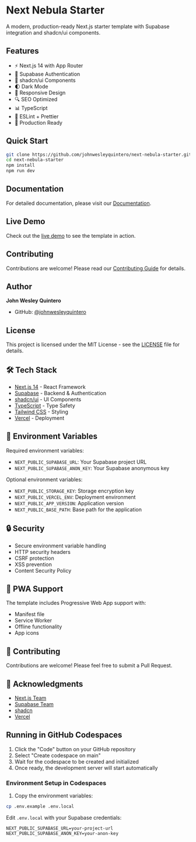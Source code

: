 # Next Nebula Starter

A modern, production-ready Next.js starter template with Supabase integration and shadcn/ui components.

## Features

- ⚡️ Next.js 14 with App Router
- 🔐 Supabase Authentication
- 🎨 shadcn/ui Components
- 🌓 Dark Mode
- 📱 Responsive Design
- 🔍 SEO Optimized
- 📊 TypeScript
- 🎯 ESLint + Prettier
- 🚀 Production Ready

## Quick Start

```bash
git clone https://github.com/johnwesleyquintero/next-nebula-starter.git
cd next-nebula-starter
npm install
npm run dev
```

## Documentation

For detailed documentation, please visit our [Documentation](https://next-nebula-starter.vercel.app/docs).

## Live Demo

Check out the [live demo](https://next-nebula-starter.vercel.app) to see the template in action.

## Contributing

Contributions are welcome! Please read our [Contributing Guide](./docs/contributing.md) for details.

## Author

**John Wesley Quintero**

- GitHub: [@johnwesleyquintero](https://github.com/johnwesleyquintero)

## License

This project is licensed under the MIT License - see the [LICENSE](LICENSE) file for details.

## 🛠️ Tech Stack

- [Next.js 14](https://nextjs.org/) - React Framework
- [Supabase](https://supabase.com/) - Backend & Authentication
- [shadcn/ui](https://ui.shadcn.com/) - UI Components
- [TypeScript](https://www.typescriptlang.org/) - Type Safety
- [Tailwind CSS](https://tailwindcss.com/) - Styling
- [Vercel](https://vercel.com/) - Deployment

## 🔧 Environment Variables

Required environment variables:

- `NEXT_PUBLIC_SUPABASE_URL`: Your Supabase project URL
- `NEXT_PUBLIC_SUPABASE_ANON_KEY`: Your Supabase anonymous key

Optional environment variables:

- `NEXT_PUBLIC_STORAGE_KEY`: Storage encryption key
- `NEXT_PUBLIC_VERCEL_ENV`: Deployment environment
- `NEXT_PUBLIC_APP_VERSION`: Application version
- `NEXT_PUBLIC_BASE_PATH`: Base path for the application

## 🔒 Security

- Secure environment variable handling
- HTTP security headers
- CSRF protection
- XSS prevention
- Content Security Policy

## 📱 PWA Support

The template includes Progressive Web App support with:

- Manifest file
- Service Worker
- Offline functionality
- App icons

## 🤝 Contributing

Contributions are welcome! Please feel free to submit a Pull Request.

## 💫 Acknowledgments

- [Next.js Team](https://nextjs.org/)
- [Supabase Team](https://supabase.com/)
- [shadcn](https://twitter.com/shadcn)
- [Vercel](https://vercel.com/)

## Running in GitHub Codespaces

1. Click the "Code" button on your GitHub repository
2. Select "Create codespace on main"
3. Wait for the codespace to be created and initialized
4. Once ready, the development server will start automatically

### Environment Setup in Codespaces

1. Copy the environment variables:

```bash
cp .env.example .env.local
```

Edit `.env.local` with your Supabase credentials:

```env
NEXT_PUBLIC_SUPABASE_URL=your-project-url
NEXT_PUBLIC_SUPABASE_ANON_KEY=your-anon-key
```
